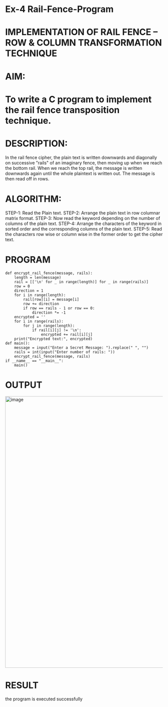 # Ex-4 Rail-Fence-Program

# IMPLEMENTATION OF RAIL FENCE – ROW & COLUMN TRANSFORMATION TECHNIQUE

# AIM:

# To write a C program to implement the rail fence transposition technique.

# DESCRIPTION:

In the rail fence cipher, the plain text is written downwards and diagonally on successive "rails" of an imaginary fence, then moving up when we reach the bottom rail. When we reach the top rail, the message is written downwards again until the whole plaintext is written out. The message is then read off in rows.

# ALGORITHM:

STEP-1: Read the Plain text.
STEP-2: Arrange the plain text in row columnar matrix format.
STEP-3: Now read the keyword depending on the number of columns of the plain text.
STEP-4: Arrange the characters of the keyword in sorted order and the corresponding columns of the plain text.
STEP-5: Read the characters row wise or column wise in the former order to get the cipher text.

# PROGRAM
~~~
def encrypt_rail_fence(message, rails):
    length = len(message)
    rail = [['\n' for _ in range(length)] for _ in range(rails)]
    row = 0
    direction = 1
    for i in range(length):
        rail[row][i] = message[i]
        row += direction
        if row == rails - 1 or row == 0:
            direction *= -1
    encrypted = ''
    for i in range(rails):
        for j in range(length):
            if rail[i][j] != '\n':
                encrypted += rail[i][j]
    print("Encrypted text:", encrypted)
def main():
    message = input("Enter a Secret Message: ").replace(" ", "")
    rails = int(input("Enter number of rails: "))
    encrypt_rail_fence(message, rails)
if __name__ == "__main__":
    main()
~~~
# OUTPUT
<img width="1597" height="867" alt="image" src="https://github.com/user-attachments/assets/3868f082-258f-4bb9-b249-6095a1cd0d9f" />


# RESULT
the program is executed successfully
